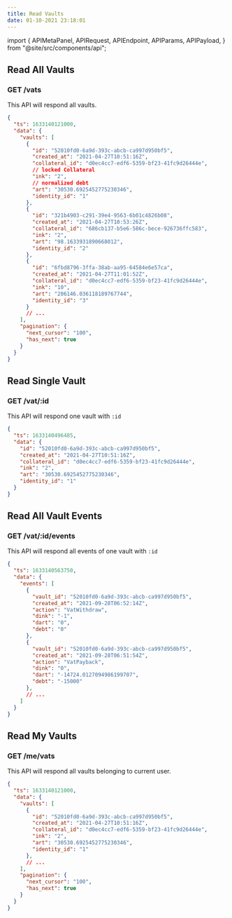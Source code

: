 ```yaml
---
title: Read Vaults
date: 01-10-2021 23:18:01
---
```


import { APIMetaPanel, APIRequest, APIEndpoint, APIParams, APIPayload, } from "@site/src/components/api";

## Read All Vaults

### GET /vats

This API will respond all vaults.

<APIEndpoint base="https://leaf-api.pando.im/api" url="/vats" />

<APIMetaPanel />

<APIParams p-cursor="the cursor to start from" p-limit="the limitation of items in response" />

<APIRequest title="Read all vaults" method="GET" isPublic base="https://leaf-api.pando.im/api" url='/vats' />

```json title="Response"
{
  "ts": 1633140121000,
  "data": {
    "vaults": [
      {
        "id": "52010fd0-6a9d-393c-abcb-ca997d950bf5",
        "created_at": "2021-04-27T10:51:16Z",
        "collateral_id": "d0ec4cc7-edf6-5359-bf23-41fc9d26444e",
        // locked Collateral
        "ink": "2",
        // normalized debt
        "art": "30530.6925452775230346",
        "identity_id": "1"
      },
      {
        "id": "321b4903-c291-39e4-9563-6b01c4826b08",
        "created_at": "2021-04-27T10:53:26Z",
        "collateral_id": "686cb137-b5e6-586c-bece-926736ffc583",
        "ink": "2",
        "art": "98.1633931890668012",
        "identity_id": "2"
      },
      {
        "id": "6fbd8796-3ffa-38ab-aa95-64584e6e57ca",
        "created_at": "2021-04-27T11:01:52Z",
        "collateral_id": "d0ec4cc7-edf6-5359-bf23-41fc9d26444e",
        "ink": "10",
        "art": "206146.036118189767744",
        "identity_id": "3"
      }
      // ...
    ],
    "pagination": {
      "next_cursor": "100",
      "has_next": true
    }
  }
}
```

## Read Single Vault

### GET /vat/:id

This API will respond one vault with `:id`

<APIEndpoint base="https://leaf-api.pando.im/api" url="/vats/:id" />

<APIMetaPanel />

<APIParams p-id="the vault id" p-id-required="{true}" />

<APIRequest title="Read one vault" method="GET" isPublic base="https://leaf-api.pando.im/api" url='/vats/52010fd0-6a9d-393c-abcb-ca997d950bf5' />

```json title="Response"
{
  "ts": 1633140496485,
  "data": {
    "id": "52010fd0-6a9d-393c-abcb-ca997d950bf5",
    "created_at": "2021-04-27T10:51:16Z",
    "collateral_id": "d0ec4cc7-edf6-5359-bf23-41fc9d26444e",
    "ink": "2",
    "art": "30530.6925452775230346",
    "identity_id": "1"
  }
}
```

## Read All Vault Events

### GET /vat/:id/events

This API will respond all events of one vault with `:id`

<APIEndpoint base="https://leaf-api.pando.im/api" url="/vat/:id/events" />

<APIMetaPanel />

<APIParams p-id="the vault id" p-id-required="{true}" />

<APIRequest title="Read all events of one vault" method="GET" isPublic base="https://leaf-api.pando.im/api" url='/vaults/52010fd0-6a9d-393c-abcb-ca997d950bf5/events' />

```json title="Response"
{
  "ts": 1633140563750,
  "data": {
    "events": [
      {
        "vault_id": "52010fd0-6a9d-393c-abcb-ca997d950bf5",
        "created_at": "2021-09-28T06:52:14Z",
        "action": "VatWithdraw",
        "dink": "-1",
        "dart": "0",
        "debt": "0"
      },
      {
        "vault_id": "52010fd0-6a9d-393c-abcb-ca997d950bf5",
        "created_at": "2021-09-28T06:51:54Z",
        "action": "VatPayback",
        "dink": "0",
        "dart": "-14724.0127094986199707",
        "debt": "-15000"
      },
      // ...
    ]
  }
}
```


## Read My Vaults

### GET /me/vats

This API will respond all vaults belonging to current user.

<APIEndpoint base="https://leaf-api.pando.im/api" url="/me/vats" />

<APIMetaPanel scope="Authorized" />

<APIParams p-cursor="the cursor to start from" p-limit="the limitation of items in response" />

<APIRequest title="Read all vaults of a user" method="GET" base="https://leaf-api.pando.im/api" url='/me/vats' />

```json title="Response"
{
  "ts": 1633140121000,
  "data": {
    "vaults": [
      {
        "id": "52010fd0-6a9d-393c-abcb-ca997d950bf5",
        "created_at": "2021-04-27T10:51:16Z",
        "collateral_id": "d0ec4cc7-edf6-5359-bf23-41fc9d26444e",
        "ink": "2",
        "art": "30530.6925452775230346",
        "identity_id": "1"
      },
      // ...
    ],
    "pagination": {
      "next_cursor": "100",
      "has_next": true
    }
  }
}
```
